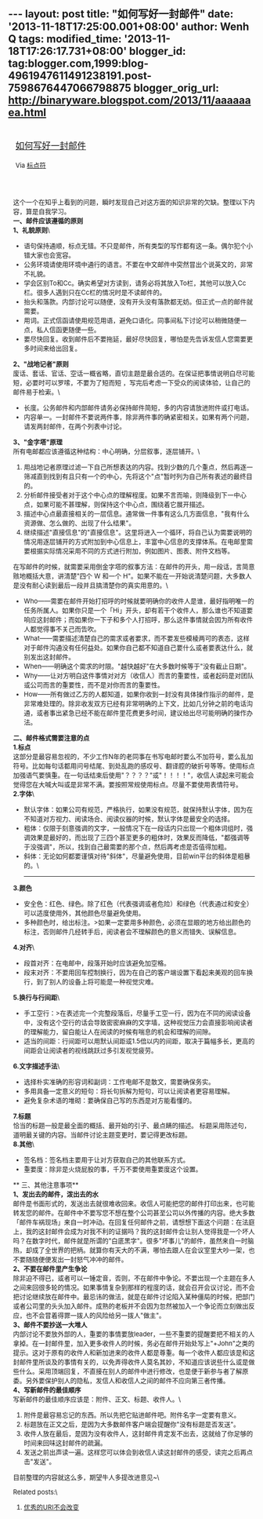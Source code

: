 --- layout: post title: "如何写好一封邮件" date:
'2013-11-18T17:25:00.001+08:00' author: Wenh Q tags: modified\_time:
'2013-11-18T17:26:17.731+08:00' blogger\_id:
tag:blogger.com,1999:blog-4961947611491238191.post-7598676447066798875
blogger\_orig\_url: http://binaryware.blogspot.com/2013/11/aaaaaaea.html
---
<div style="margin: 10px; padding: 5px;">

<div style="font-size: 18px;">

[如何写好一封邮件](http://feedproxy.google.com/~r/biaodianfu/~3/gGq-LaBVxyE/how-to-write-e-mail.html)

</div>

<div style="font-size: 13px;">

Via [标点符](http://www.biaodianfu.com/)

</div>

</div>

<div style="font-size: 13px; padding: 15px 0 10px 10px;">

这个一个在知乎上看到的问题，瞬时发现自己对这方面的知识非常的欠缺。整理以下内容，算是自我学习。\
**一、邮件应该遵循的原则**\
**1、礼貌原则**\
-   语句保持通顺，标点无错。不只是邮件，所有类型的写作都有这一条。偶尔犯个小错大家也会宽容。
-   公务环境请使用环境中通行的语言。不要在中文邮件中突然冒出个说英文的，非常不礼貌。
-   学会区别To和Cc。确实希望对方读到，请务必将其放入To栏，其他可以放入Cc栏。很多人遇到只在Cc栏的情况时是不读邮件的。
-   抬头和落款。内部讨论可以随便，没有开头没有落款都无妨。但正式一点的邮件就需要。
-   用词。正式信函请使用规范用语，避免口语化。同事间私下讨论可以稍微随便一点，私人信函更随便一些。
-   要尽快回复。收到邮件后不要拖延，最好尽快回复，哪怕是先告诉发信人您需要更多时间来给出回复。

**2、"战地记者"原则**\
废话、套话、官话、空话一概省略，直切主题是最合适的。在保证把事情说明白尽可能短，必要时可以罗嗦，不要为了短而短
，写完后考虑一下受众的阅读体验，让自己的邮件易于检索。\
-   长度。公务邮件和内部邮件请务必保持邮件简短，多的内容请放进附件或打电话。
-   内容单一。一封邮件不要说两件事，除非两件事的确紧密相关。如果有两个问题，请发两封邮件，在两个列表中讨论。

**3、"金字塔"原理**\
所有电邮都应该遵循这种结构：中心明确，分层叙事，逐层铺开。\
1.  用战地记者原理过滤一下自己所想表达的内容。找到少数的几个重点，然后再逐一筛减直到找到有且只有一个的中心，先将这个"点"暂时列为自己所有表述的最终目的。
2.  分析邮件接受者对于这个中心点的理解程度。如果不言而喻，则降级到下一中心点，如果可能不甚理解，则保持这个中心点，围绕着它展开描述。
3.  描述中心点最直接相关的一层信息。通常做一件事有这么几方面信息，"我有什么资源做、怎么做的、出现了什么结果"。
4.  继续描述"直接信息"的"直接信息"。这里将进入一个循环，将自己认为需要说明的情况用逐层铺开的方式附加到中心信息上，丰富中心信息的支撑体系。在电邮里需要根据实际情况采用不同的方式进行附加，例如图片、图表、附件文档等。

在写邮件的时候，就需要采用倒金字塔的叙事方法：在邮件的开头，用一段话，言简意赅地概括大意，讲清楚"四个
W 和一个
H"。如果不能在一开始说清楚问题，大多数人是没有耐心读到最后一段并且搞清楚你的真实用意的。\
-   Who——需要在邮件开始打招呼的时候就要明确你的收件人是谁，最好指明唯一的任务所属人。如果你只是一个「Hi」开头，却有若干个收件人，那么谁也不知道要响应这封邮件；而如果你一下子和多个人打招呼，那么这件事情就会因为所有收件人都觉得事不关己而告吹。
-   What——需要描述清楚自己的需求或者要求，而不要发些模棱两可的表态，这样对于邮件沟通没有任何益处。如果你自己都不知道自己要什么或者要表达什么，就别发出这封邮件。
-   When——明确这个需求的时限。"越快越好"在大多数时候等于"没有截止日期"。
-   Why——让对方明白这件事情对对方（收信人）而言的重要性，或者起码是对团队或公司而言的重要性，而不是对你而言的重要性。
-   How——所有做过乙方的人都知道，如果你收到一封没有具体操作指示的邮件，是非常难处理的。除非收发双方已经有非常明确的上下文，比如几分钟之前的电话沟通，或者事出紧急已经不能在邮件里花费更多时间，建议给出尽可能明确的操作办法。

**二、邮件格式需要注意的点**\
**1.标点**\
这部分是最容易忽视的，不少工作N年的老同事在书写电邮时要么不加符号，要么乱加符号。比如每句话都用问号结尾、到处乱跑的感叹号、翻译腔的破折号等等。使用标点加强语气要慎重。在一句话结束后使用"？？？？"或"！！！！"，收信人读起来可能会觉得您在大喊大叫或是非常不满。要按照常规使用标点。尽量不要使用表情符号。\
**2.字体**\
-   默认字体：如果公司有规范，严格执行，如果没有规范，就保持默认字体，因为在不知道对方视力、阅读场合、阅读仪器的时候，默认字体是最安全的选择。
-   粗体：仅限于刻意强调的文字，一般情况下在一段话内只出现一个粗体词组时，强调效果是最好的，而出现了三四个甚至更多的粗体时，效果反而降低，"都强调等于没强调"，所以，找到自己最需要的那个点，然后再考虑是否值得加粗。
-   斜体：无论如何都要谨慎对待"斜体"，尽量避免使用，目前win平台的斜体是粗暴的。\
    ****

<div>

**3.颜色**

</div>

-   安全色：红色、绿色。除了红色（代表强调或者危险）和绿色（代表通过和安全）可以适度使用外，其他颜色尽量避免使用。
-   多种颜色时，给出标注。&gt;如果一定要用多种颜色，必须在显眼的地方给出颜色的标注，否则邮件几经转手后，阅读者会不理解颜色的意义而错失、误解信息。

**4.对齐**\
-   段首对齐：在电邮中，段落开始时应该避免加空格。
-   段末对齐：不要用回车控制换行，因为在自己的客户端设置下看起来美观的回车换行，到了别人的设备上将可能是一种视觉灾难。

**5.换行与行间距**\
-   手工空行：&gt;在表述完一个完整段落后，尽量手工空一行，因为在不同的阅读设备中，没有这个空行的话会导致密密麻麻的文字墙，这种视觉压力会直接影响阅读者的理解能力，留白能让人在阅读的时候有喘息的机会和理解的间隙。
-   适当的间距：行间距可以用默认间距或1.5倍以内的间距，取决于篇幅多长，更高的间距会让阅读者的视线跳跃过多引发视觉疲劳。

**6.文字描述手法**\
-   选择朴实准确的形容词和副词：工作电邮不是散文，需要确保务实。
-   多用具备一定意义的短句：将长句拆解为短句，可以让阅读者更容易理解。
-   避免复杂术语的堆砌：要确保自己写的东西是对方能看懂的。

**7.标题**\
恰当的标题一般是最全面的概括、最开始的引子、最点睛的描述。 标题采用陈述句，道明最关键的内容。当邮件讨论主题变更时，要记得更改标题。\
**8.其他**\
-   签名档：签名档主要用于让对方获取自己的其他联系方式。
-   重要度：除非是火烧屁股的事，千万不要使用重要度这个设置。

** 三、其他注意事项**\
**1、发出去的邮件，泼出去的水**\
邮件是书面形式的，发送出去就很难收回来。收信人可能把您的邮件打印出来，也可能转发您的邮件。在邮件中不要写您不想在整个公司甚至公司以外传播的内容。绝大多数「邮件车祸现场」来自一时冲动。在回复任何邮件之前，请想想下面这个问题：在法庭上，我的这封邮件会成为对我不利的证据吗？我的这封邮件会让别人觉得我是一个坏人吗？在数字时代，邮件就是所谓的"白底黑字"。很多"坏事儿"的邮件，虽然来自一时脑热，却成了全世界的把柄。就算你有天大的不满，哪怕去跟人在会议室里大吵一架，也不要随随便便发出一封怒气冲冲的邮件。\
**2、不要在邮件里产生争论**\
除非迫不得已，或者可以一锤定音，否则，不在邮件中争论。不要出现一个主题在多人之间来回很多轮的情况。如果事情复杂到那样的程度的话，就会召开会议讨论，而不会把讨论继续放在邮件中。最忌讳的做法，就是在邮件讨论陷入某种僵局的时候，把部门或者公司里的头头加入邮件。成熟的老板并不会因为忽然被加入一个争论而立刻做出反应，也不会冒着得罪一拨人的风险给另一拨人"做主"。\
**3、邮件不要抄送一大堆人**\
内部讨论不要放外部的人，重要的事情要放leader，一些不重要的提醒要把不相关的人拿掉。在一封邮件里，加入更多收件人的时候，务必在邮件开始处写上"+John"之类的提示。这对于原有的收件人和新加进来的收件人都是尊重。每一个收件人都应该是和这封邮件里所谈及的事情有关的，以免弄得收件人莫名其妙，不知道应该说些什么或是做些什么。采用顶端回复，不直接在别人的邮件中进行修改，也是便于新参与者了解原委。另外要保护别人的隐私，发信人和收信人之间的邮件不应向第三者传播。\
**4、写新邮件的最佳顺序**\
写新邮件的最佳顺序应该是：附件、正文、标题、收件人。\
1.  附件是最容易忘记的东西。所以先把它贴进邮件吧。附件名字一定要有意义。
2.  标题放在正文之后，是因为大多数邮件客户端会提醒你"没有标题是否发送"。
3.  收件人放在最后，是因为没有收件人，这封邮件肯定发不出去，这就给了你足够的时间来回味这封邮件的疏漏。
4.  发送之前出声读一遍。这样您可以体会到收信人读这封邮件的感受，读完之后再点击"发送"。

目前整理的内容就这么多，期望牛人多提改进意见\~\
<div>

Related posts:\
1.  [优秀的URI不会改变](http://www.biaodianfu.com/cool-uris-dont-change.html "优秀的URI不会改变")

</div>

</div>
